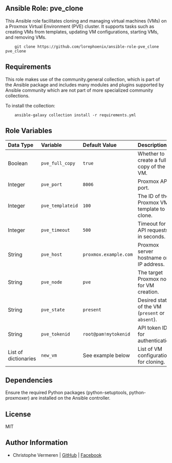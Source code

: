 Ansible Role: pve_clone
------------

This Ansible role facilitates cloning and managing virtual machines (VMs) on a Proxmox Virtual Environment (PVE) cluster. It supports tasks such as creating VMs from templates, updating VM configurations, starting VMs, and removing VMs.

```
    git clone https://github.com/lorephoenix/ansible-role-pve_clone pve_clone
```

Requirements
------------

This role makes use of the community.general collection, which is part of the Ansible package and includes many modules and plugins supported by Ansible community which are not part of more specialized community collections.

To install the collection:
```
    ansible-galaxy collection install -r requirements.yml
```

Role Variables
--------------

| Data Type | Variable | Default Value | Description |
| :--- | :--- | :--- | :---|
| Boolean              | `pve_full_copy`  | `true`                | Whether to create a full copy of the VM.         |
| Integer              | `pve_port`       | `8006`                |	Proxmox API port.                             |
| Integer              | `pve_templateid` | `100`                 | The ID of the Proxmox VM template to clone.      |
| Integer              | `pve_timeout`    | `500`                 | Timeout for API requests in seconds.             |
| String               | `pve_host`       | `proxmox.example.com` | Proxmox server hostname or IP address.           |
| String               | `pve_node`       | `pve`                 | The target Proxmox node for VM creation.         |
| String               | `pve_state`      | `present`             | Desired state of the VM (`present` or `absent`). |
| String               | `pve_tokenid`    | `root@pam!mytokenid`  | API token ID for authentication.                 |
| List of dictionaries | `new_vm`         | See example below     | List of VM configurations for cloning.           |


Dependencies
------------

Ensure the required Python packages (python-setuptools, python-proxmoxer) are installed on the Ansible controller.

License
-------

MIT

Author Information
------------------

- Christophe Vermeren | [GitHub](https://github.com/lorephoenix) | [Facebook](https://www.facebook.com/cvermeren)
